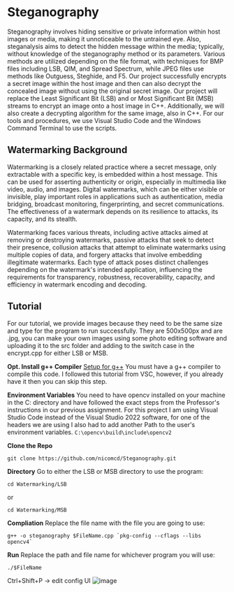 # Steganography

Steganography involves hiding sensitive or private information within host images or media, making it unnoticeable to the untrained eye. Also, steganalysis aims to detect the hidden message within the media; typically, without knowledge of the steganography method or its parameters. Various methods are utilized depending on the file format, with techniques for BMP files including LSB, QIM, and Spread Spectrum, while JPEG files use methods like Outguess, Steghide, and F5.
Our project successfully encrypts a secret image within the host image and then can also decrypt the concealed image without using the original secret image. Our project will replace the Least Significant Bit (LSB) and or Most Significant Bit (MSB) streams to encrypt an image onto a host image in C++. Additionally, we will also create a decrypting algorithm for the same image, also in C++. For our tools and procedures, we use Visual Studio Code and the Windows Command Terminal to use the scripts.

## Watermarking Background 
Watermarking is a closely related practice where a secret message, only extractable with a specific key, is embedded within a host message. This can be used for asserting authenticity or origin, especially in multimedia like video, audio, and images. Digital watermarks, which can be either visible or invisible, play important roles in applications such as authentication, media bridging, broadcast monitoring, fingerprinting, and secret communications. The effectiveness of a watermark depends on its resilience to attacks, its capacity, and its stealth. 

Watermarking faces various threats, including active attacks aimed at removing or destroying watermarks, passive attacks that seek to detect their presence, collusion attacks that attempt to eliminate watermarks using multiple copies of data, and forgery attacks that involve embedding illegitimate watermarks. Each type of attack poses distinct challenges depending on the watermark's intended application, influencing the requirements for transparency, robustness, recoverability, capacity, and efficiency in watermark encoding and decoding. 

## Tutorial
For our tutorial, we provide images because they need to be the same size and type for the program to run successfully. They are 500x500px and are .jpg, you can make your own images using some photo editing software and uploading it to the src folder and adding to the switch case in the encrypt.cpp for either LSB or MSB. 

**Opt. Install g++ Compiler**
[Setup for g++](https://code.visualstudio.com/docs/cpp/config-mingw)
You must have a g++ compiler to compile this code. I followed this tutorial from VSC, however, if you already have it then you can skip this step.

**Environment Variables**
You need to have opencv installed on your machine in the C: directory and have followed the exact steps from the Professor's instructions in our previous assignment. For this project I am using Visual Studio Code instead of the Visual Studio 2022 software, for one of the headers we are using I also had to add another Path to the user's environment variables.
```C:\opencv\build\include\opencv2```

**Clone the Repo**
```
git clone https://github.com/nicomcd/Steganography.git
```

**Directory**
Go to either the LSB or MSB directory to use the program:
```
cd Watermarking/LSB
```
or
```
cd Watermarking/MSB
```

**Compliation**
Replace the file name with the file you are going to use:
```
g++ -o steganography $FileName.cpp `pkg-config --cflags --libs opencv4`
```

**Run**
Replace the path and file name for whichever program you will use:
```
./$FileName
```
Ctrl+Shift+P -> edit config UI
![image](https://github.com/nicomcd/Steganography/assets/35404943/937466a6-6152-4a88-87a6-a2edcf11ec53)


